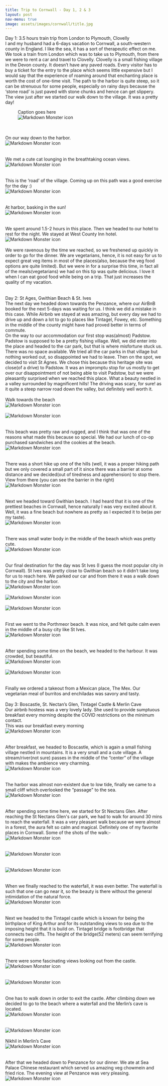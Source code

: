 ```yaml
---
title: Trip to Cornwall - Day 1, 2 & 3 
layout: post
nav-menu: true
image: assets/images/cornwall/title.jpg
---
```


Day 1: 3.5 hours train trip from London to Plymouth, Clovelly
<br />
I and my husband had a 6-days vacation to Cornwall, a south-western county in England. I like the sea, it has a sort of therapeutic effect on me. 
<br />
We took a train from London which was to take us to Plymouth, from there we were to rent a car and travel to Clovelly.
Clovelly is a small fishing village in the Devon county. It doesn’t have any paved roads. Every visitor has to buy a ticket for the entry to the place which seems little expensive but I would say that the experience of roaming around that enchanting place is worth the cost of one-time visit. The path to the harbor is quite steep, so it can be strenuous for some people, especially on rainy days because the ‘stone road’ is just paved with stone chunks and hence can get slippery.
<br />
The view just after we started our walk down to the village. It was a pretty day!
<br />
<figure>
    <figcaption>Caption goes here</figcaption>
<img src="/melange-site/assets/images/cornwall/1.jpg"
     alt="Markdown Monster icon"
     style="display: block; margin-right: auto; margin-left: auto; max-height: 700px" />
</figure>
<br />
<br />
On our way down to the harbor.
<img src="/melange-site/assets/images/cornwall/2.jpg"
     alt="Markdown Monster icon"
     style="display: block; margin-right: auto; margin-left: auto; max-height: 700px" />
<br />

<br />
We met a cute cat lounging in the breathtaking ocean views.
<img src="/melange-site/assets/images/cornwall/3.jpg"
     alt="Markdown Monster icon"
     style="display: block; margin-right: auto; margin-left: auto; max-height: 700px" />
<br />
<br />
This is the ‘road’ of the village. Coming up on this path was a good exercise for the day :)
<img src="/melange-site/assets/images/cornwall/4.jpg"
     alt="Markdown Monster icon"
     style="display: block; margin-right: auto; margin-left: auto; max-height: 700px" />
<br />
<br />
At harbor, basking in the sun!
<img src="/melange-site/assets/images/cornwall/5.jpg"
     alt="Markdown Monster icon"
     style="display: block; margin-right: auto; margin-left: auto; max-height: 700px" />
<br />
<br />
We spent around 1.5-2 hours in this place. Then we headed to our hotel to rest for the night. We stayed at West County Inn hotel.
<img src="/melange-site/assets/images/cornwall/7.jpg"
     alt="Markdown Monster icon"
     style="display: block; margin-right: auto; margin-left: auto; max-height: 700px" />
<br />
We were ravenous by the time we reached, so we freshened up quickly in order to go for the dinner. We are vegetarians, hence, it is not easy for us to expect great veg items in most of the places(also, because the veg food options are quite limited). But we were in for a surprise this time, in fact all of the meals(vegetarians) we had on this tip was quite delicious. I love it when I can eat good food while being on a trip. That just increases the quality of my vacation.
<br />
<br />
<br />
Day 2: St Ages, Gwithian Beach & St. Ives
<br />
The next day we headed down towards the Penzance, where our AirBnB booked for the next 5-days was waiting for us. I think we did a mistake in this case. While Airbnb we stayed at was amazing, but every day we had to drive up and down a lot to go to places like Tintagel, Fowey, etc. Something in the middle of the county might have had proved better in terms of commute.
<br />
On the way to our accommodation our first stop was(almost) Padstow. Padstow is supposed to be a pretty fishing village. Well, we did enter into the place and headed to the car park, but that is where misfortune stuck us. There was no space available. We tried all the car parks in that village but nothing worked out, so disappointed we had to leave. Then on the spot, we decided to visit St Agnes. We chose this because this heritage site was close(of a drive) to Padstow. It was an impromptu stop for us mostly to get over our disappointment of not being able to visit Padstow, but we were pleasantly surprised when we reached this place. What a beauty nestled in a valley surrounded by magnificent hills! The driving was scary, for sure! as it quite a steep narrow road down the valley, but definitely well worth it.
<br />
<br />
Walk towards the beach
<img src="/melange-site/assets/images/cornwall/9.jpg"
     alt="Markdown Monster icon"
     style="display: block; margin-right: auto; margin-left: auto; max-height: 700px" />
<br />
<img src="/melange-site/assets/images/cornwall/10.jpg"
     alt="Markdown Monster icon"
     style="display: block; margin-right: auto; margin-left: auto; max-height: 700px" />
<br />
<br />
This beach was pretty raw and rugged, and I think that was one of the reasons what made this because so special. We had our lunch of co-op purchased sandwiches and the cookies at the beach.
<img src="/melange-site/assets/images/cornwall/11.jpg"
     alt="Markdown Monster icon"
     style="display: block; margin-right: auto; margin-left: auto; max-height: 700px" />
<br />
<br />
There was a short hike up one of the hills (well, it was a proper hiking path but we only covered a small part of it since there was a barrier at some distance and we decided(out of tiredness and apprehension) to stop there.
View from there (you can see the barrier in the right)
<img src="/melange-site/assets/images/cornwall/13.jpg"
     alt="Markdown Monster icon"
     style="display: block; margin-right: auto; margin-left: auto; max-height: 700px" />
<br />
<br />
Next we headed toward Gwithian beach. I had heard that it is one of the prettiest beaches in Cornwall, hence naturally I was very excited about it. Well, it was a fine beach but nowhere as pretty as I expected it to be(as per my taste).
<img src="/melange-site/assets/images/cornwall/14.jpg"
     alt="Markdown Monster icon"
     style="display: block; margin-right: auto; margin-left: auto; max-height: 700px" />
<br />
<br />
There was small water body in the middle of the beach which was pretty cute.
<img src="/melange-site/assets/images/cornwall/15.jpg"
     alt="Markdown Monster icon"
     style="display: block; margin-right: auto; margin-left: auto; max-height: 700px" />
<br />
<br />
Our final destination for the day was St Ives (I guess the most popular city in Cornwall). St Ives was pretty close to Gwithian beach so it didn’t take long for us to reach here. We parked our car and from there it was a walk down to the city and the harbor. 
<img src="/melange-site/assets/images/cornwall/16.jpg"
     alt="Markdown Monster icon"
     style="display: block; margin-right: auto; margin-left: auto; max-height: 700px" />
<br />
<img src="/melange-site/assets/images/cornwall/17.jpg"
     alt="Markdown Monster icon"
     style="display: block; margin-right: auto; margin-left: auto; max-height: 700px" />
<br />
<img src="/melange-site/assets/images/cornwall/18.jpg"
     alt="Markdown Monster icon"
     style="display: block; margin-right: auto; margin-left: auto; max-height: 700px" />
<br />
<br />
First we went to the Porthmeor beach. It was nice, and felt quite calm even in the middle of a busy city like St Ives.
<img src="/melange-site/assets/images/cornwall/20.jpg"
     alt="Markdown Monster icon"
     style="display: block; margin-right: auto; margin-left: auto; max-height: 700px" />
<br />
<br />
After spending some time on the beach, we headed to the harbour. It was crowded, but beautiful.
<img src="/melange-site/assets/images/cornwall/21.jpg"
     alt="Markdown Monster icon"
     style="display: block; margin-right: auto; margin-left: auto; max-height: 700px" />
<br />
<img src="/melange-site/assets/images/cornwall/22.jpg"
     alt="Markdown Monster icon"
     style="display: block; margin-right: auto; margin-left: auto; max-height: 700px" />
<br />
<br />
Finally we ordered a takeout from a Mexican place, The Mex. Our vegetarian meal of burritos and enchiladas was savory and tasty.
<br />
<br />
Day 3: Boscastle, St. Nectan’s Glen, Tintagel Castle & Merlin Cave
<br />
Our airbnb hostess was a very lovely lady. She used to provide sumptuous breakfast every morning despite the COVID restrictions on the minimum contact. 
<br />
This was our breakfast every morning
<img src="/melange-site/assets/images/cornwall/breakfast.jpg"
     alt="Markdown Monster icon"
     style="display: block; margin-right: auto; margin-left: auto; max-height: 700px" />
<br />
<br />
After breakfast, we headed to Boscastle, which is again a small fishing village nestled in mountains. It is a very small and a cute village. A stream/river(not sure) passes in the middle of the “center” of the village with makes the ambience very charming.
<img src="/melange-site/assets/images/cornwall/23.jpg"
     alt="Markdown Monster icon"
     style="display: block; margin-right: auto; margin-left: auto; max-height: 700px" />
<br />
<br />
The harbor was almost non-existent due to low tide, finally we came to a small cliff which overlooked the “passage" to the sea.
<img src="/melange-site/assets/images/cornwall/24.jpg"
     alt="Markdown Monster icon"
     style="display: block; margin-right: auto; margin-left: auto; max-height: 700px" />
<br />
<br />
After spending some time here, we started for St Nectans Glen. After reaching the St Nectans Glen's car park, we had to walk for around 30 mins to reach the waterfall. It was a very pleasant walk because we were almost in a forest, the aura felt so calm and magical. Definitely one of my favorite places in Cornwall. Some of the shots of the walk:-
<img src="/melange-site/assets/images/cornwall/25.jpg"
     alt="Markdown Monster icon"
     style="display: block; margin-right: auto; margin-left: auto; max-height: 700px" />
<br />
<br />
<img src="/melange-site/assets/images/cornwall/26.jpg"
     alt="Markdown Monster icon"
     style="display: block; margin-right: auto; margin-left: auto; max-height: 700px" />
<br />
<br />
<img src="/melange-site/assets/images/cornwall/27.jpg"
     alt="Markdown Monster icon"
     style="display: block; margin-right: auto; margin-left: auto; max-height: 700px" />
<br />
<br />
When we finally reached to the waterfall, it was even better. The waterfall is such that one can go near it, so the beauty is there without the general intimidation of the natural force.
<img src="/melange-site/assets/images/cornwall/28.jpg"
     alt="Markdown Monster icon"
     style="display: block; margin-right: auto; margin-left: auto; max-height: 700px" />
<br />
<br />
Next we headed to the Tintagel castle which is known for being the birthplace of King Arthur and for its outstanding views to sea due to the imposing height that it is build on.
Tintagel bridge is footbridge that connects two cliffs. The height of the bridge(52 meters) can seem terrifying for some people.
<img src="/melange-site/assets/images/cornwall/29_1.jpg"
     alt="Markdown Monster icon"
     style="display: block; margin-right: auto; margin-left: auto; max-height: 700px" />
<br />
<br />
There were some fascinating views looking out from the castle.
<img src="/melange-site/assets/images/cornwall/30.jpg"
     alt="Markdown Monster icon"
     style="display: block; margin-right: auto; margin-left: auto; max-height: 700px" />
<br />
<br />
<img src="/melange-site/assets/images/cornwall/33.jpg"
     alt="Markdown Monster icon"
     style="display: block; margin-right: auto; margin-left: auto; max-height: 700px" />
<br />
<br />
One has to walk down in order to exit the castle. After climbing down we decided to go to the beach where a waterfall and the Merlin’s cave is located.
<img src="/melange-site/assets/images/cornwall/35.jpg"
     alt="Markdown Monster icon"
     style="display: block; margin-right: auto; margin-left: auto; max-height: 700px" />
<br />
<br />
<img src="/melange-site/assets/images/cornwall/31.jpg"
     alt="Markdown Monster icon"
     style="display: block; margin-right: auto; margin-left: auto; max-height: 700px" />
<br />
Nikhil in Merlin’s Cave
<img src="/melange-site/assets/images/cornwall/32.jpg"
     alt="Markdown Monster icon"
     style="display: block; margin-right: auto; margin-left: auto; max-height: 700px" />
<br />
<br />
After that we headed down to Penzance for our dinner. We ate at Sea Palace Chinese restaurant which served us amazing veg chowmein and fried rice. The evening view at Penzance was very pleasing. 
<img src="/melange-site/assets/images/cornwall/34.jpg"
     alt="Markdown Monster icon"
     style="display: block; margin-right: auto; margin-left: auto; max-height: 700px" />
<br />
<br />